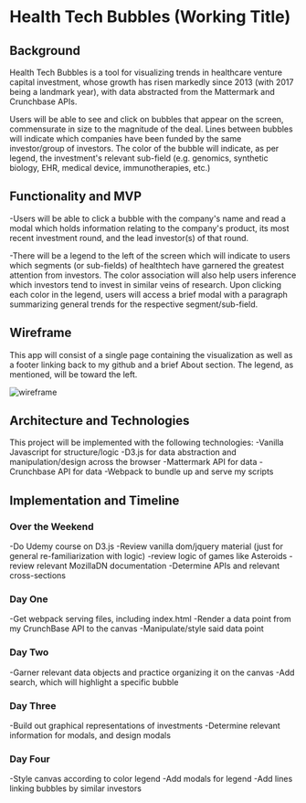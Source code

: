 # Health Tech Bubbles (Working Title)

## Background 

Health Tech Bubbles is a tool for visualizing trends in healthcare venture capital investment, whose growth has risen markedly since 2013 (with 2017 being a landmark year), with data abstracted from the Mattermark and Crunchbase APIs.  

Users will be able to see and click on bubbles that appear on the screen, commensurate in size to the magnitude of the deal. Lines between bubbles will indicate which companies have been funded by the same investor/group of investors. The color of the bubble will indicate, as per legend, the investment's relevant sub-field (e.g. genomics, synthetic biology, EHR, medical device, immunotherapies, etc.)

## Functionality and MVP

-Users will be able to click a bubble with the company's name and read a modal which holds information relating to the company's product, its most recent investment round, and the lead investor(s) of that round. 

-There will be a legend to the left of the screen which will indicate to users which segments (or sub-fields) of healthtech have garnered the greatest attention from investors. The color association will also help users inference which investors tend to invest in similar veins of research. Upon clicking each color in the legend, users will access a brief modal with a paragraph summarizing general trends for the respective segment/sub-field.

## Wireframe

This app will consist of a single page containing the visualization as well as a footer linking back to my github and a brief About section. The legend, as mentioned, will be toward the left.

![wireframe](https://i.imgur.com/Tzeo58y.png)

## Architecture and Technologies 

This project will be implemented with the following technologies: 
-Vanilla Javascript for structure/logic
-D3.js for data abstraction and manipulation/design across the browser
-Mattermark API for data
-Crunchbase API for data
-Webpack to bundle up and serve my scripts 

## Implementation and Timeline 

### Over the Weekend 
  -Do Udemy course on D3.js
  -Review vanilla dom/jquery material (just for general re-familiarization with logic)
  -review logic of games like Asteroids 
  -review relevant MozillaDN documentation 
  -Determine APIs and relevant cross-sections 
 
### Day One 
  -Get webpack serving files, including index.html
  -Render a data point from my CrunchBase API to the canvas
  -Manipulate/style said data point 
  
### Day Two 
  -Garner relevant data objects and practice organizing it on the canvas
  -Add search, which will highlight a specific bubble 
  
### Day Three 
  -Build out graphical representations of investments 
  -Determine relevant information for modals, and design modals 

### Day Four 
  -Style canvas according to color legend
  -Add modals for legend
  -Add lines linking bubbles by similar investors 


